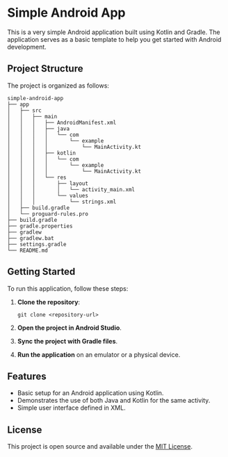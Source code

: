 # Simple Android App

This is a very simple Android application built using Kotlin and Gradle. The application serves as a basic template to help you get started with Android development.

## Project Structure

The project is organized as follows:

```
simple-android-app
├── app
│   ├── src
│   │   ├── main
│   │   │   ├── AndroidManifest.xml
│   │   │   ├── java
│   │   │   │   └── com
│   │   │   │       └── example
│   │   │   │           └── MainActivity.kt
│   │   │   ├── kotlin
│   │   │   │   └── com
│   │   │   │       └── example
│   │   │   │           └── MainActivity.kt
│   │   │   └── res
│   │   │       ├── layout
│   │   │       │   └── activity_main.xml
│   │   │       └── values
│   │   │           └── strings.xml
│   ├── build.gradle
│   └── proguard-rules.pro
├── build.gradle
├── gradle.properties
├── gradlew
├── gradlew.bat
├── settings.gradle
└── README.md
```

## Getting Started

To run this application, follow these steps:

1. **Clone the repository**:
   ```
   git clone <repository-url>
   ```

2. **Open the project in Android Studio**.

3. **Sync the project with Gradle files**.

4. **Run the application** on an emulator or a physical device.

## Features

- Basic setup for an Android application using Kotlin.
- Demonstrates the use of both Java and Kotlin for the same activity.
- Simple user interface defined in XML.

## License

This project is open source and available under the [MIT License](LICENSE).